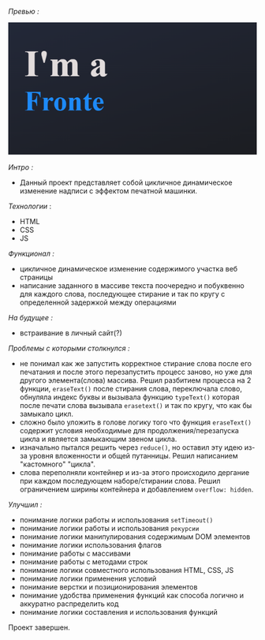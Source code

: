 *Превью :*

![previewImg](https://github.com/KrepostnoyPunk/typing-text/blob/main/preview.png?raw=true)

*Интро :*
- Данный проект представляет собой цикличное динамическое изменение надписи с эффектом печатной машинки.

*Технологии* :
- HTML
- CSS
- JS

*Функционал :*
- цикличное динамическое изменение содержимого участка веб страницы
- написание заданного в массиве текста поочередно и побуквенно для каждого слова, последующее стирание и так по кругу с определенной задержкой между операциями

*На будущее :*
- встраивание в личный сайт(?)

*Проблемы с которыми столкнулся :*
- не понимал как же запустить корректное стирание слова после его печатания и после этого перезапустить процесс заново, но уже для другого элемента(слова) массива. Решил разбитием процесса на 2 функции, `eraseText()` после стирания слова, переключала слово, обнуляла индекс буквы и вызывала функцию `typeText()` которая после печати слова вызывала `erasetext()` и так по кругу, что как бы замыкало цикл.
- сложно было уложить в голове логику того что функция `eraseText()` содержит условия необходимые для продолжения/перезапуска цикла и является замыкающим звеном цикла.
- изначально пытался решить через `reduce()`, но оставил эту идею из-за уровня вложенности и общей путанницы. Решил написанием "кастомного" "цикла".
- слова переполняли контейнер и из-за этого происходило дергание при каждом последующем наборе/стирании слова. Решил ограничением ширины контейнера и добавлением `overflow: hidden`.

*Улучшил :*
- понимание логики работы и использования `setTimeout()`
- понимание логики работы и использования `рекурсии`
- понимание логики манипулирования содержимым DOM элементов
- понимание логики использования флагов
- понимание работы с массивами
- понимание работы с методами строк
- понимание логики совместного использования HTML, CSS, JS
- понимание логики применения условий
- понимание верстки и позиционирования элементов
- понимание удобства применения функций как способа логично и аккуратно распределить код
- понимание логики составления и использования функций

Проект завершен.
